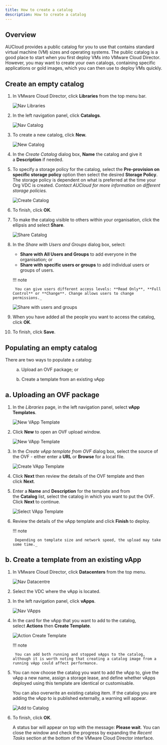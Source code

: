 ```yaml
---
title: How to create a catalog
description: How to create a catalog
---
```


## Overview

AUCloud provides a public catalog for you to use that contains standard virtual machine (VM) sizes and operating systems. The public catalog is a good place to start when you first deploy VMs into VMware Cloud Director. However, you may want to create your own catalogs, containing specific applications or gold images, which you can then use to deploy VMs quickly.

## Create an empty catalog

1. In VMware Cloud Director, click **Libraries** from the top menu bar.

    ![Nav Libraries](./assets/nav_libraries.png )

1. In the left navigation panel, click **Catalogs**.

    ![Nav Catalog](./assets/nav_catalog.png)  

1. To create a new catalog, click **New.**

    ![New Catalog](./assets/new_catalog.png)

1. In the _Create Catalog_ dialog box, **Name** the catalog and give it a **Description** if needed.

1. To specify a storage policy for the catalog, select the **Pre-provision on specific storage policy** option then select the desired **Storage Policy**. The storage policy is dependent on what is preferred at the time your Org VDC is created. _Contact AUCloud for more information on different storage policies._

    ![Create Catalog](./assets/create_catalog.png)

1. To finish, click **OK**.

1. To make the catalog visible to others within your organisation, click the ellipsis and select **Share**.

    ![Share Catalog](./assets/share_catalog.png)  

1. In the _Share with Users and Groups_ dialog box, select:

    - **Share with All Users and Groups** to add everyone in the organisation; or
    - **Share with specific users or groups** to add individual users or groups of users.

    !!! note

        You can give users different access levels: **Read Only**, **Full Control** or **Change**. Change allows users to change permissions._

    ![Share with users and groups](./assets/share_with_users_and_groups.png)

1. When you have added all the people you want to access the catalog, click **OK**.

1. To finish, click **Save**.

## Populating an empty catalog

There are two ways to populate a catalog:

         a. Upload an OVF package; or

         b. Create a template from an existing vApp

## a. Uploading an OVF package

1. In the _Libraries_ page, in the left navigation panel, select **vApp Templates**.

    ![New VApp Template](./assets/nav_vapp_templates.png)  

1. Click **New** to open an OVF upload window.

    ![New VApp Template](./assets/new_vapp_template.png)

1. In the _Create vApp template from OVF_ dialog box, select the source of the OVF - either enter a **URL** or **Browse** for a local file.

    ![Create VApp Template](./assets/create_vapp_template.png)  

1. Click **Next** then review the details of the OVF template and then click **Next**.

1. Enter a **Name** and **Description** for the template and from the **Catalog** list, select the catalog in which you want to put the OVF. Click **Next** to continue.

    ![Select VApp Template](./assets/select_vapp_template_name.png)

1. Review the details of the vApp template and click **Finish** to deploy.

    !!! note

        Depending on template size and network speed, the upload may take some time._

## b. Create a template from an existing vApp

1. In VMware Cloud Director, click **Datacenters** from the top menu.

    ![Nav Datacentre](./assets/nav_datacentre.png)  

1. Select the VDC where the vApp is located.

1. In the left navigation panel, click **vApps**.

    ![Nav VApps](./assets/nav_vapps.png)  

1. In the card for the vApp that you want to add to the catalog, select **Actions** then **Create Template**.

    ![Action Create Template](./assets/action_create_template.png)

    !!! note

        You can add both running and stopped vApps to the catalog, although it is worth noting that creating a catalog image from a running vApp could affect performance.

1. You can now choose the catalog you want to add the vApp to, give the vApp a new name, assign a storage lease, and define whether vApps deployed using this template are identical or customisable.

    You can also overwrite an existing catalog item. If the catalog you are adding the vApp to is published externally, a warning will appear.

    ![Add to Catalog](./assets/add_to_catalog.png)

1. To finish, click **OK**.

    A status bar will appear on top with the message: **Please wait**. You can close the window and check the progress by expanding the _Recent Tasks_ section at the bottom of the VMware Cloud Director interface.
